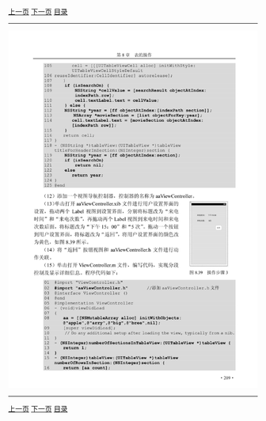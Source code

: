 [上一页](220.md) [下一页](222.md) [目录](../README.md)

***

![221](../images/221.png)

***

[上一页](220.md) [下一页](222.md) [目录](../README.md)